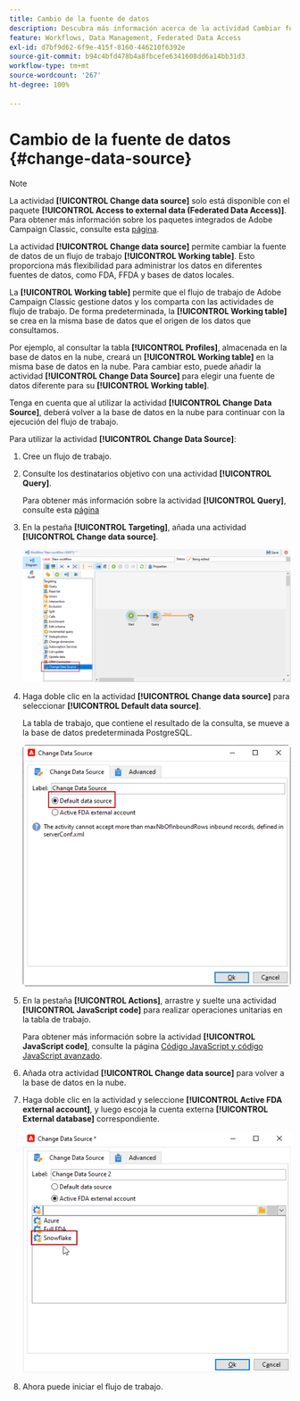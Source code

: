 ```yaml
---
title: Cambio de la fuente de datos
description: Descubra más información acerca de la actividad Cambiar fuente de datos
feature: Workflows, Data Management, Federated Data Access
exl-id: d7bf9d62-6f9e-415f-8160-446210f6392e
source-git-commit: b94c4bfd478b4a8fbcefe6341608dd6a14bb31d3
workflow-type: tm+mt
source-wordcount: '267'
ht-degree: 100%

---
```


# Cambio de la fuente de datos {#change-data-source}

>[!NOTE]
>
> La actividad **[!UICONTROL Change data source]** solo está disponible con el paquete **[!UICONTROL Access to external data (Federated Data Access)]**. Para obtener más información sobre los paquetes integrados de Adobe Campaign Classic, consulte esta [página](../../installation/using/installing-campaign-standard-packages.md).

La actividad **[!UICONTROL Change data source]** permite cambiar la fuente de datos de un flujo de trabajo **[!UICONTROL Working table]**. Esto proporciona más flexibilidad para administrar los datos en diferentes fuentes de datos, como FDA, FFDA y bases de datos locales.

La **[!UICONTROL Working table]** permite que el flujo de trabajo de Adobe Campaign Classic gestione datos y los comparta con las actividades de flujo de trabajo.
De forma predeterminada, la **[!UICONTROL Working table]** se crea en la misma base de datos que el origen de los datos que consultamos.

Por ejemplo, al consultar la tabla **[!UICONTROL Profiles]**, almacenada en la base de datos en la nube, creará un **[!UICONTROL Working table]** en la misma base de datos en la nube.
Para cambiar esto, puede añadir la actividad **[!UICONTROL Change Data Source]** para elegir una fuente de datos diferente para su **[!UICONTROL Working table]**.

Tenga en cuenta que al utilizar la actividad **[!UICONTROL Change Data Source]**, deberá volver a la base de datos en la nube para continuar con la ejecución del flujo de trabajo.

Para utilizar la actividad **[!UICONTROL Change Data Source]**:

1. Cree un flujo de trabajo.

1. Consulte los destinatarios objetivo con una actividad **[!UICONTROL Query]**.

   Para obtener más información sobre la actividad **[!UICONTROL Query]**, consulte esta [página](../../workflow/using/query.md#creating-a-query)

1. En la pestaña **[!UICONTROL Targeting]**, añada una actividad **[!UICONTROL Change data source]**.

   ![](assets/change-data-source.png)

1. Haga doble clic en la actividad **[!UICONTROL Change data source]** para seleccionar **[!UICONTROL Default data source]**.

   La tabla de trabajo, que contiene el resultado de la consulta, se mueve a la base de datos predeterminada PostgreSQL.

   ![](assets/change-data-source_2.png)

1. En la pestaña **[!UICONTROL Actions]**, arrastre y suelte una actividad **[!UICONTROL JavaScript code]** para realizar operaciones unitarias en la tabla de trabajo.

   Para obtener más información sobre la actividad **[!UICONTROL JavaScript code]**, consulte la página [Código JavaScript y código JavaScript avanzado](../../workflow/using/sql-code-and-javascript-code.md#javascript-code).

1. Añada otra actividad **[!UICONTROL Change data source]** para volver a la base de datos en la nube.

1. Haga doble clic en la actividad y seleccione **[!UICONTROL Active FDA external account]**, y luego escoja la cuenta externa **[!UICONTROL External database]** correspondiente.

   ![](assets/change-data-source_3.png)

1. Ahora puede iniciar el flujo de trabajo.
